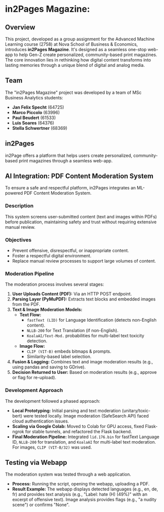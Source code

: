 # in2Pages Magazine:

## Overview

This project, developed as a group assignment for the Advanced Machine Learning course (2758) at Nova School of Business & Economics, introduces **in2Pages Magazine**. It's designed as a seamless one-stop web-app to help Gen-Z create personalized, community-based print magazines. The core innovation lies in rethinking how digital content transforms into lasting memories through a unique blend of digital and analog media.

## Team

The "in2Pages Magazine" project was developed by a team of MSc Business Analytics students:

*   **Jan Felix Specht** (64725)
*   **Marco Piccolo** (63996)
*   **Paul Beudert** (61533)
*   **Luis Soares** (64376)
*   **Stella Schwertner** (68369)

## in2Pages

in2Page offers a platform that helps users create personalized, community-based print magazines through a seamless web-app.

## AI Integration: PDF Content Moderation System

To ensure a safe and respectful platform, in2Pages integrates an ML-powered PDF Content Moderation System.

### Description
This system screens user-submitted content (text and images within PDFs) before publication, maintaining safety and trust without requiring extensive manual review.

### Objectives
*   Prevent offensive, disrespectful, or inappropriate content.
*   Foster a respectful digital environment.
*   Replace manual review processes to support large volumes of content.

### Moderation Pipeline

The moderation process involves several stages:

1.  **User Uploads Content (PDF):** Via an HTTP POST endpoint.
2.  **Parsing Layer (PyMuPDF):** Extracts text blocks and embedded images from the PDF.
3.  **Text & Image Moderation Models:**
    *   **Text Flow:**
        *   `fastText (LID)` for Language Identification (detects non-English content).
        *   `NLLB-200` for Text Translation (if non-English).
        *   `KoalaAI/Text-Mod.` probabilities for multi-label text toxicity detection.
    *   **Image Flow:**
        *   `CLIP (VIT-B)` embeds bitmaps & prompts.
        *   Similarity-based label selection.
4.  **Fusion & Logging:** Combines text and image moderation results (e.g., using pandas and saving to GDrive).
5.  **Decision Returned to User:** Based on moderation results (e.g., approve or flag for re-upload).

### Development Approach

The development followed a phased approach:

*   **Local Prototyping:** Initial parsing and text moderation (unitary/toxic-bert) were tested locally. Image moderation (SafeSearch API) faced cloud authentication issues.
*   **Scaling via Google Colab:** Moved to Colab for GPU access, fixed Flask-ngrok for stable tunnels, and refactored the Flask backend.
*   **Final Moderation Pipeline:** Integrated `lid.176.bin` for fastText Language ID, `NLLB-200` for translation, and `KoalaAI` for multi-label text moderation. For images, `CLIP (VIT-B/32)` was used.

## Testing via Webapp

The moderation system was tested through a web application.

*   **Process:** Running the script, opening the webapp, uploading a PDF.
*   **Result Example:** The webapp displays detected languages (e.g., en, de, fr) and provides text analysis (e.g., "Label: hate (H) (49%)" with an excerpt of offensive text). Image analysis provides flags (e.g., "a nudity scene") or confirms "None".

